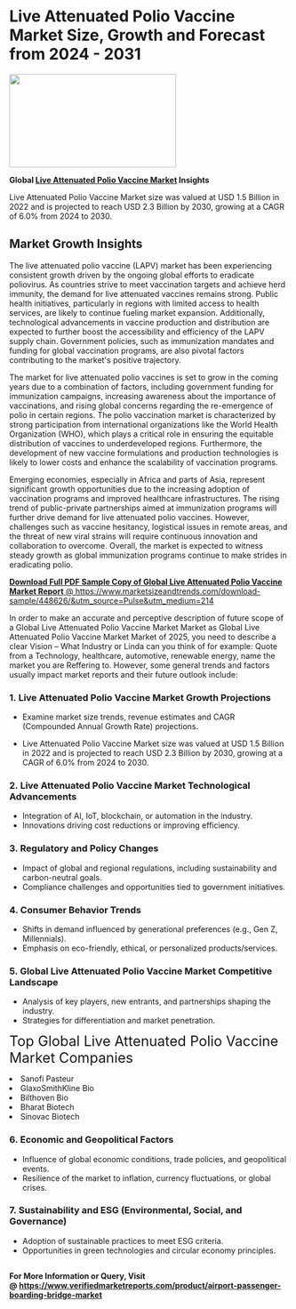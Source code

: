 <H1>Live Attenuated Polio Vaccine Market Size, Growth and Forecast from 2024 - 2031</H1><img class="aligncenter size-medium wp-image-584254" src="https://thirdeyenews.in/wp-content/uploads/2024/09/Global-Market-Research-300x168.jpeg" alt="" width="300" height="168" /><p><strong>Global&nbsp;<a href="https://www.marketsizeandtrends.com/download-sample/448626/&amp;utm_source=Pulse&amp;utm_medium=214">Live Attenuated Polio Vaccine Market</a> Insights</strong></p><p>Live Attenuated Polio Vaccine Market size was valued at USD 1.5 Billion in 2022 and is projected to reach USD 2.3 Billion by 2030, growing at a CAGR of 6.0% from 2024 to 2030.</p><p><h2>Market Growth Insights</h2> <p>The live attenuated polio vaccine (LAPV) market has been experiencing consistent growth driven by the ongoing global efforts to eradicate poliovirus. As countries strive to meet vaccination targets and achieve herd immunity, the demand for live attenuated vaccines remains strong. Public health initiatives, particularly in regions with limited access to health services, are likely to continue fueling market expansion. Additionally, technological advancements in vaccine production and distribution are expected to further boost the accessibility and efficiency of the LAPV supply chain. Government policies, such as immunization mandates and funding for global vaccination programs, are also pivotal factors contributing to the market's positive trajectory.</p> <p><a href="#"></a></p> <p>The market for live attenuated polio vaccines is set to grow in the coming years due to a combination of factors, including government funding for immunization campaigns, increasing awareness about the importance of vaccinations, and rising global concerns regarding the re-emergence of polio in certain regions. The polio vaccination market is characterized by strong participation from international organizations like the World Health Organization (WHO), which plays a critical role in ensuring the equitable distribution of vaccines to underdeveloped regions. Furthermore, the development of new vaccine formulations and production technologies is likely to lower costs and enhance the scalability of vaccination programs.</p> <p>Emerging economies, especially in Africa and parts of Asia, represent significant growth opportunities due to the increasing adoption of vaccination programs and improved healthcare infrastructures. The rising trend of public-private partnerships aimed at immunization programs will further drive demand for live attenuated polio vaccines. However, challenges such as vaccine hesitancy, logistical issues in remote areas, and the threat of new viral strains will require continuous innovation and collaboration to overcome. Overall, the market is expected to witness steady growth as global immunization programs continue to make strides in eradicating polio.</p> <p><a href="#"></p><p><span class=""><strong>Download Full PDF Sample Copy of Global Live Attenuated Polio Vaccine Market Report</strong> @ <a href="https://www.marketsizeandtrends.com/download-sample/448626/&amp;utm_source=Pulse&amp;utm_medium=214" target="_blank">https://www.marketsizeandtrends.com/download-sample/448626/&amp;utm_source=Pulse&amp;utm_medium=214</a></span></p><p>In order to make an accurate and perceptive description of future scope of a Global&nbsp;Live Attenuated Polio Vaccine Market Market as Global&nbsp;Live Attenuated Polio Vaccine Market Market of 2025, you need to describe a clear Vision &ndash; What Industry or Linda can you think of for example: Quote from a Technology, healthcare, automotive, renewable energy, name the market you are Reffering to. However, some general trends and factors usually impact market reports and their future outlook include:</p><h3>1.&nbsp;<strong>Live Attenuated Polio Vaccine Market Growth Projections</strong></h3><ul><li>Examine market size trends, revenue estimates and CAGR (Compounded Annual Growth Rate) projections.</li><li><p>Live Attenuated Polio Vaccine Market size was valued at USD 1.5 Billion in 2022 and is projected to reach USD 2.3 Billion by 2030, growing at a CAGR of 6.0% from 2024 to 2030.</p></li></ul><h3>2.&nbsp;<strong>Live Attenuated Polio Vaccine Market Technological Advancements</strong></h3><ul><li>Integration of AI, IoT, blockchain, or automation in the industry.</li><li>Innovations driving cost reductions or improving efficiency.</li></ul><h3>3.&nbsp;<strong>Regulatory and Policy Changes</strong></h3><ul><li>Impact of global and regional regulations, including sustainability and carbon-neutral goals.</li><li>Compliance challenges and opportunities tied to government initiatives.</li></ul><h3>4.&nbsp;<strong>Consumer Behavior Trends</strong></h3><ul><li>Shifts in demand influenced by generational preferences (e.g., Gen Z, Millennials).</li><li>Emphasis on eco-friendly, ethical, or personalized products/services.</li></ul><h3>5.&nbsp;<strong>Global Live Attenuated Polio Vaccine Market Competitive Landscape</strong></h3><ul><li>Analysis of key players, new entrants, and partnerships shaping the industry.</li><li>Strategies for differentiation and market penetration.</li></ul><p data-pm-slice="1 1 []"><span style="color: inherit; font-family: inherit; font-size: 25px;">Top Global Live Attenuated Polio Vaccine Market Companies</span></p><div class="" data-test-id=""><p><li>Sanofi Pasteur</li><li> GlaxoSmithKline Bio</li><li> Bilthoven Bio</li><li> Bharat Biotech</li><li> Sinovac Biotech</li></p></div><h3>6.&nbsp;<strong>Economic and Geopolitical Factors</strong></h3><ul><li>Influence of global economic conditions, trade policies, and geopolitical events.</li><li>Resilience of the market to inflation, currency fluctuations, or global crises.</li></ul><h3>7.&nbsp;<strong>Sustainability and ESG (Environmental, Social, and Governance)</strong></h3><ul><li>Adoption of sustainable practices to meet ESG criteria.</li><li>Opportunities in green technologies and circular economy principles.</li></ul><h2><strong style="font-size: 14px;">For More Information or Query, Visit @&nbsp;</strong><a style="background-color: #ffffff; font-size: 14px;" href="https://www.marketsizeandtrends.com/report/live-attenuated-polio-vaccine-market/" target="_blank">https://www.verifiedmarketreports.com/product/airport-passenger-boarding-bridge-market</a></h2>
